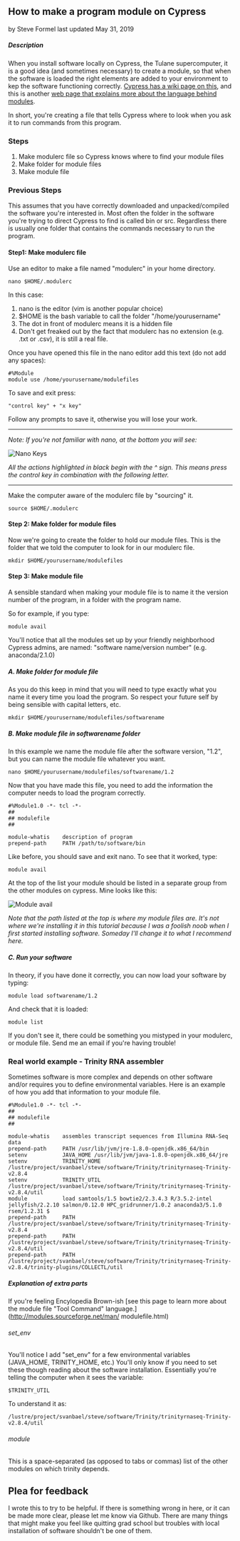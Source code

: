 ## How to make a program module on Cypress

by Steve Formel
last updated May 31, 2019

##### Description

When you install software locally on Cypress, the Tulane supercomputer, it is a good idea (and sometimes necessary) to create a module, so that when the software is loaded the right elements are added to your environment to kep the software functioning correctly.  [Cypress has a wiki page on this](https://wiki.hpc.tulane.edu/trac/wiki/cypress/ModuleCommand), and this is another [web page that explains more about the language behind modules](http://modules.sourceforge.net/man/modulefile.html).

In short, you're creating a file that tells Cypress where to look when you ask it to run commands from this program.

### Steps

1. Make modulerc file so Cypress knows where to find your module files
2. Make folder for module files
3. Make module file

### Previous Steps

This assumes that you have correctly downloaded and unpacked/compiled the software you're interested in.  Most often the folder in the software you're trying to direct Cypress to find is called bin or src.  Regardless there is usually one folder that contains the commands necessary to run the program.

#### Step1: Make modulerc file

Use an editor to make a file named "modulerc" in your home directory.  

	nano $HOME/.modulerc
	
In this case:

1. nano is the editor (vim is another popular choice)
2. $HOME is the bash variable to call the folder "/home/yourusername"
3. The dot in front of modulerc means it is a hidden file 
4. Don't get freaked out by the fact that modulerc has no extension (e.g. .txt or .csv), it is still a real file.

	

Once you have opened this file in the nano editor add this text (do not add any spaces):

	#%Module
	module use /home/yourusername/modulefiles

To save and exit press:

	"control key" + "x key"


Follow any prompts to save it, otherwise you will lose your work.
	
___

*Note: If you're not familiar with nano, at the bottom you will see:*

![Nano Keys](images/nanocommands.png)

*All the actions highlighted in black begin with the ^ sign.  This means press the control key in combination with the following letter.*
	
___

Make the computer aware of the modulerc file by "sourcing" it.

	source $HOME/.modulerc

#### Step 2: Make folder for module files

Now we're going to create the folder to hold our module files.  This is the folder that we told the computer to look for in our modulerc file.

	mkdir $HOME/yourusername/modulefiles
	
#### Step 3: Make module file

A sensible standard when making your module file is to name it the version number of the program, in a folder with the program name.

So for example, if you type:

	module avail
	
You'll notice that all the modules set up by your friendly neighborhood Cypress admins, are named: "software name/version number" (e.g. anaconda/2.1.0)

##### A. Make folder for module file

As you do this keep in mind that you will need to type exactly what you name it every time you load the program.  So respect your future self by being sensible with capital letters, etc.

	mkdir $HOME/yourusername/modulefiles/softwarename
	
##### B. Make module file in softwarename folder

In this example we name the module file after the software version, "1.2", but you can name the module file whatever you want.

	nano $HOME/yourusername/modulefiles/softwarename/1.2

Now that you have made this file, you need to add the information the computer needs to load the program correctly.

	#%Module1.0 -*- tcl -*-
	##
	## modulefile
	##

	module-whatis    description of program
	prepend-path     PATH /path/to/software/bin

Like before, you should save and exit nano.  To see that it worked, type:

	module avail
	
At the top of the list your module should be listed in a separate group from the other modules on cypress.  Mine looks like this:

![Module avail](images/modulelist.png)

*Note that the path listed at the top is where my module files are.  It's not where we're installing it in this tutorial because I was a foolish noob when I first started installing software.  Someday I'll change it to what I recommend here.*

##### C. Run your software

In theory, if you have done it correctly, you can now load your software by typing:

	module load softwarename/1.2
	
And check that it is loaded:

	module list
	
If you don't see it, there could be something you mistyped in your modulerc, or module file.  Send me an email if you're having trouble!


### Real world example - Trinity RNA assembler

Sometimes software is more complex and depends on other software and/or requires you to define environmental variables.  Here is an example of how you add that information to your module file. 

	#%Module1.0 -*- tcl -*-
	##
	## modulefile
	##

	module-whatis    assembles transcript sequences from Illumina RNA-Seq data
	prepend-path     PATH /usr/lib/jvm/jre-1.8.0-openjdk.x86_64/bin
	setenv           JAVA_HOME /usr/lib/jvm/java-1.8.0-openjdk.x86_64/jre
	setenv           TRINITY_HOME /lustre/project/svanbael/steve/software/Trinity/trinityrnaseq-Trinity-v2.8.4
	setenv           TRINITY_UTIL /lustre/project/svanbael/steve/software/Trinity/trinityrnaseq-Trinity-v2.8.4/util
	module           load samtools/1.5 bowtie2/2.3.4.3 R/3.5.2-intel jellyfish/2.2.10 salmon/0.12.0 HPC_gridrunner/1.0.2 anaconda3/5.1.0 rsem/1.2.31 $
	prepend-path     PATH /lustre/project/svanbael/steve/software/Trinity/trinityrnaseq-Trinity-v2.8.4
	prepend-path     PATH /lustre/project/svanbael/steve/software/Trinity/trinityrnaseq-Trinity-v2.8.4/util
	prepend-path     PATH /lustre/project/svanbael/steve/software/Trinity/trinityrnaseq-Trinity-v2.8.4/trinity-plugins/COLLECTL/util
	
##### Explanation of extra parts

If you're feeling Encylopedia Brown-ish [see this page to learn more about the module file "Tool Command" language.](http://modules.sourceforge.net/man/
modulefile.html)

###### set_env

You'll notice I add "set_env" for a few environmental variables (JAVA_HOME, TRINITY_HOME, etc.)  You'll only know if you need to set these though reading about the software installation.  Essentially you're telling the computer when it sees the variable:

	$TRINITY_UTIL
	
To understand it as:

	/lustre/project/svanbael/steve/software/Trinity/trinityrnaseq-Trinity-v2.8.4/util

###### module

This is a space-separated (as opposed to tabs or commas) list of the other modules on which trinity depends.


## Plea for feedback

I wrote this to try to be helpful.  If there is something wrong in here, or it can be made more clear, please let me know via Github.  There are many things that might make you feel like quitting grad school but troubles with local installation of software shouldn't be one of them.